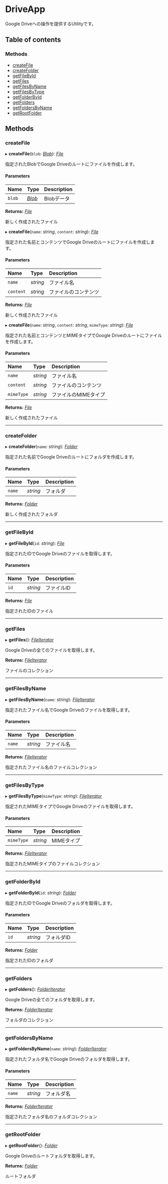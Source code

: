 # DriveApp


Google Driveへの操作を提供するUtilityです。

## Table of contents

### Methods

- [createFile](driveapp.md#createfile)
- [createFolder](driveapp.md#createfolder)
- [getFileById](driveapp.md#getfilebyid)
- [getFiles](driveapp.md#getfiles)
- [getFilesByName](driveapp.md#getfilesbyname)
- [getFilesByType](driveapp.md#getfilesbytype)
- [getFolderById](driveapp.md#getfolderbyid)
- [getFolders](driveapp.md#getfolders)
- [getFoldersByName](driveapp.md#getfoldersbyname)
- [getRootFolder](driveapp.md#getrootfolder)

## Methods

### createFile

▸ **createFile**(`blob`: [*Blob*](../utility/blob.md)): [*File*](../google_drive/file.md)

指定されたBlobでGoogle Driveのルートにファイルを作成します。

#### Parameters

| Name | Type | Description |
| :------ | :------ | :------ |
| `blob` | [*Blob*](../utility/blob.md) | Blobデータ |

**Returns:** [*File*](../google_drive/file.md)

新しく作成されたファイル

▸ **createFile**(`name`: *string*, `content`: *string*): [*File*](../google_drive/file.md)

指定された名前とコンテンツでGoogle Driveのルートにファイルを作成します。

#### Parameters

| Name | Type | Description |
| :------ | :------ | :------ |
| `name` | *string* | ファイル名 |
| `content` | *string* | ファイルのコンテンツ |

**Returns:** [*File*](../google_drive/file.md)

新しく作成されたファイル

▸ **createFile**(`name`: *string*, `content`: *string*, `mimeType`: *string*): [*File*](../google_drive/file.md)

指定された名前とコンテンツとMIMEタイプでGoogle Driveのルートにファイルを作成します。

#### Parameters

| Name | Type | Description |
| :------ | :------ | :------ |
| `name` | *string* | ファイル名 |
| `content` | *string* | ファイルのコンテンツ |
| `mimeType` | *string* | ファイルのMIMEタイプ |

**Returns:** [*File*](../google_drive/file.md)

新しく作成されたファイル

___

### createFolder

▸ **createFolder**(`name`: *string*): [*Folder*](../google_drive/folder.md)

指定された名前でGoogle Driveのルートにフォルダを作成します。

#### Parameters

| Name | Type | Description |
| :------ | :------ | :------ |
| `name` | *string* | フォルダ |

**Returns:** [*Folder*](../google_drive/folder.md)

新しく作成されたフォルダ

___

### getFileById

▸ **getFileById**(`id`: *string*): [*File*](../google_drive/file.md)

指定されたIDでGoogle Driveのファイルを取得します。

#### Parameters

| Name | Type | Description |
| :------ | :------ | :------ |
| `id` | *string* | ファイルID |

**Returns:** [*File*](../google_drive/file.md)

指定されたIDのファイル

___

### getFiles

▸ **getFiles**(): [*FileIterator*](../google_drive/fileiterator.md)

Google Driveの全てのファイルを取得します。

**Returns:** [*FileIterator*](../google_drive/fileiterator.md)

ファイルのコレクション

___

### getFilesByName

▸ **getFilesByName**(`name`: *string*): [*FileIterator*](../google_drive/fileiterator.md)

指定されたファイル名でGoogle Driveのファイルを取得します。

#### Parameters

| Name | Type | Description |
| :------ | :------ | :------ |
| `name` | *string* | ファイル名 |

**Returns:** [*FileIterator*](../google_drive/fileiterator.md)

指定されたファイル名のファイルコレクション

___

### getFilesByType

▸ **getFilesByType**(`mimeType`: *string*): [*FileIterator*](../google_drive/fileiterator.md)

指定されたMIMEタイプでGoogle Driveのファイルを取得します。

#### Parameters

| Name | Type | Description |
| :------ | :------ | :------ |
| `mimeType` | *string* | MIMEタイプ |

**Returns:** [*FileIterator*](../google_drive/fileiterator.md)

指定されたMIMEタイプのファイルコレクション

___

### getFolderById

▸ **getFolderById**(`id`: *string*): [*Folder*](../google_drive/folder.md)

指定されたIDでGoogle Driveのフォルダを取得します。

#### Parameters

| Name | Type | Description |
| :------ | :------ | :------ |
| `id` | *string* | フォルダID |

**Returns:** [*Folder*](../google_drive/folder.md)

指定されたIDのフォルダ

___

### getFolders

▸ **getFolders**(): [*FolderIterator*](../google_drive/folderiterator.md)

Google Driveの全てのフォルダを取得します。

**Returns:** [*FolderIterator*](../google_drive/folderiterator.md)

フォルダのコレクション

___

### getFoldersByName

▸ **getFoldersByName**(`name`: *string*): [*FolderIterator*](../google_drive/folderiterator.md)

指定されたフォルダ名でGoogle Driveのフォルダを取得します。

#### Parameters

| Name | Type | Description |
| :------ | :------ | :------ |
| `name` | *string* | フォルダ名 |

**Returns:** [*FolderIterator*](../google_drive/folderiterator.md)

指定されたフォルダ名のフォルダコレクション

___

### getRootFolder

▸ **getRootFolder**(): [*Folder*](../google_drive/folder.md)

Google Driveのルートフォルダを取得します。

**Returns:** [*Folder*](../google_drive/folder.md)

ルートフォルダ
